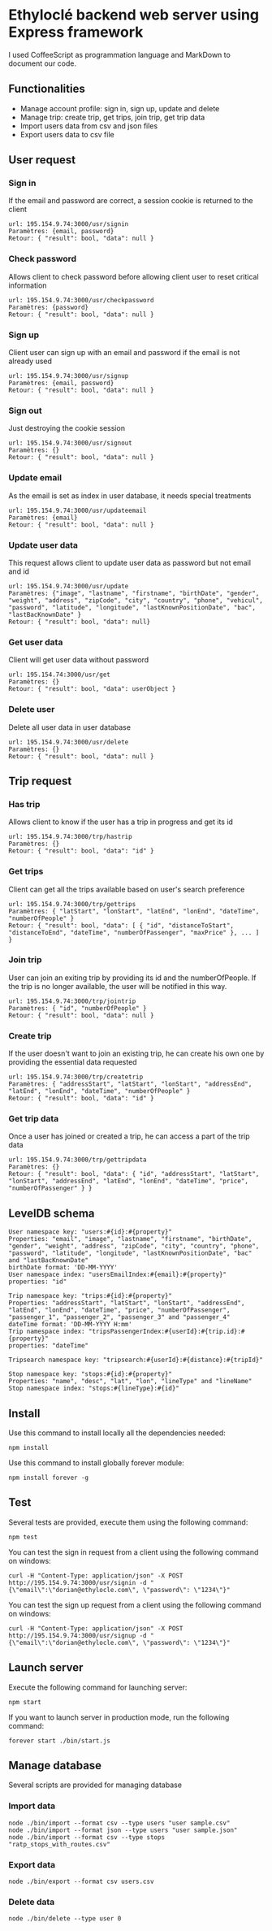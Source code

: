 # Ethyloclé backend web server using Express framework

I used CoffeeScript as programmation language and MarkDown to document our code.

## Functionalities
* Manage account profile: sign in, sign up, update and delete
* Manage trip: create trip, get trips, join trip, get trip data
* Import users data from csv and json files
* Export users data to csv file

## User request

### Sign in
If the email and password are correct, a session cookie is returned to the client
```
url: 195.154.9.74:3000/usr/signin
Paramètres: {email, password}
Retour: { "result": bool, "data": null }
```

### Check password
Allows client to check password before allowing client user to reset critical information
```
url: 195.154.9.74:3000/usr/checkpassword
Paramètres: {password}
Retour: { "result": bool, "data": null }
```

### Sign up
Client user can sign up with an email and password if the email is not already used
```
url: 195.154.9.74:3000/usr/signup
Paramètres: {email, password}
Retour: { "result": bool, "data": null }
```

### Sign out
Just destroying the cookie session
```
url: 195.154.9.74:3000/usr/signout
Paramètres: {}
Retour: { "result": bool, "data": null }
```

### Update email
As the email is set as index in user database, it needs special treatments
```
url: 195.154.9.74:3000/usr/updateemail
Paramètres: {email}
Retour: { "result": bool, "data": null }
```

### Update user data
This request allows client to update user data as password but not email and id
```
url: 195.154.9.74:3000/usr/update
Paramètres: {"image", "lastname", "firstname", "birthDate", "gender", "weight", "address", "zipCode", "city", "country", "phone", "vehicul", "password", "latitude", "longitude", "lastKnownPositionDate", "bac", "lastBacKnownDate" }
Retour: { "result": bool, "data": null}
```

### Get user data
Client will get user data without password
```
url: 195.154.74:3000/usr/get
Paramètres: {}
Retour: { "result": bool, "data": userObject }
```

### Delete user
Delete all user data in user database
```
url: 195.154.9.74:3000/usr/delete
Paramètres: {}
Retour: { "result": bool, "data": null }
```

## Trip request

### Has trip
Allows client to know if the user has a trip in progress and get its id
```
url: 195.154.9.74:3000/trp/hastrip
Paramètres: {}
Retour: { "result": bool, "data": "id" }
```

### Get trips
Client can get all the trips available based on user's search preference
```
url: 195.154.9.74:3000/trp/gettrips
Paramètres: { "latStart", "lonStart", "latEnd", "lonEnd", "dateTime", "numberOfPeople" }
Retour: { "result": bool, "data": [ { "id", "distanceToStart", "distanceToEnd", "dateTime", "numberOfPassenger", "maxPrice" }, ... ] }
```

### Join trip
User can join an exiting trip by providing its id and the numberOfPeople. If the trip is no longer available, the user will be notified in this way.
```
url: 195.154.9.74:3000/trp/jointrip
Paramètres: { "id", "numberOfPeople" }
Retour: { "result": bool, "data": null }
```

### Create trip
If the user doesn't want to join an existing trip, he can create his own one by providing the essential data requested
```
url: 195.154.9.74:3000/trp/createtrip
Paramètres: { "addressStart", "latStart", "lonStart", "addressEnd", "latEnd", "lonEnd", "dateTime", "numberOfPeople" }
Retour: { "result": bool, "data": "id" }
```

### Get trip data
Once a user has joined or created a trip, he can access a part of the trip data
```
url: 195.154.9.74:3000/trp/gettripdata
Paramètres: {}
Retour: { "result": bool, "data": { "id", "addressStart", "latStart", "lonStart", "addressEnd", "latEnd", "lonEnd", "dateTime", "price", "numberOfPassenger" } }
```

## LevelDB schema
```
User namespace key: "users:#{id}:#{property}"
Properties: "email", "image", "lastname", "firstname", "birthDate", "gender", "weight", "address", "zipCode", "city", "country", "phone", "password", "latitude", "longitude", "lastKnownPositionDate", "bac" and "lastBacKnownDate"
birthDate format: 'DD-MM-YYYY'
User namespace index: "usersEmailIndex:#{email}:#{property}"
properties: "id"

Trip namespace key: "trips:#{id}:#{property}"
Properties: "addressStart", "latStart", "lonStart", "addressEnd", "latEnd", "lonEnd", "dateTime", "price", "numberOfPassenger", "passenger_1", "passenger_2", "passenger_3" and "passenger_4"
dateTime format: 'DD-MM-YYYY H:mm'
Trip namespace index: "tripsPassengerIndex:#{userId}:#{trip.id}:#{property}"
properties: "dateTime"

Tripsearch namespace key: "tripsearch:#{userId}:#{distance}:#{tripId}"

Stop namespace key: "stops:#{id}:#{property}"
Properties: "name", "desc", "lat", "lon", "lineType" and "lineName"
Stop namespace index: "stops:#{lineType}:#{id}"
```

## Install
Use this command to install locally all the dependencies needed:
```
npm install
```
Use this command to install globally forever module:
```
npm install forever -g
```

## Test
Several tests are provided, execute them using the following command:
```
npm test
```
You can test the sign in request from a client using the following command on windows:
```
curl -H "Content-Type: application/json" -X POST http://195.154.9.74:3000/usr/signin -d "{\"email\":\"dorian@ethylocle.com\", \"password\": \"1234\"}"
```
You can test the sign up request from a client using the following command on windows:
```
curl -H "Content-Type: application/json" -X POST http://195.154.9.74:3000/usr/signup -d "{\"email\":\"dorian@ethylocle.com\", \"password\": \"1234\"}"
```

## Launch server
Execute the following command for launching server:
```
npm start
```
If you want to launch server in production mode, run the following command:
```
forever start ./bin/start.js
```

## Manage database
Several scripts are provided for managing database

### Import data
```
node ./bin/import --format csv --type users "user sample.csv"
node ./bin/import --format json --type users "user sample.json"
node ./bin/import --format csv --type stops "ratp_stops_with_routes.csv"
```

### Export data
```
node ./bin/export --format csv users.csv
```

### Delete data
```
node ./bin/delete --type user 0
```

